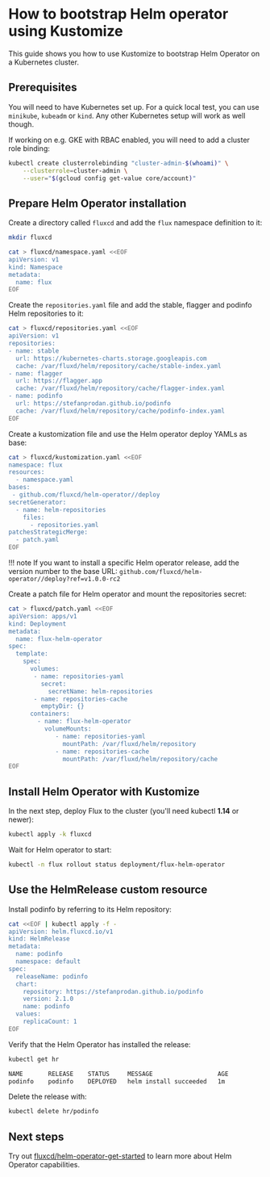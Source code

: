 # How to bootstrap Helm operator using Kustomize

This guide shows you how to use Kustomize to bootstrap Helm Operator on a Kubernetes cluster.

## Prerequisites

You will need to have Kubernetes set up. For a quick local test,
you can use `minikube`, `kubeadm` or `kind`. Any other Kubernetes setup
will work as well though.

If working on e.g. GKE with RBAC enabled, you will need to add a cluster role binding:

```sh
kubectl create clusterrolebinding "cluster-admin-$(whoami)" \
    --clusterrole=cluster-admin \
    --user="$(gcloud config get-value core/account)"
```

## Prepare Helm Operator installation 

Create a directory called `fluxcd` and add the `flux` namespace definition to it:

```sh
mkdir fluxcd

cat > fluxcd/namespace.yaml <<EOF
apiVersion: v1
kind: Namespace
metadata:
  name: flux
EOF
```

Create the `repositories.yaml` file and add the stable, flagger and podinfo Helm repositories to it:

```sh
cat > fluxcd/repositories.yaml <<EOF
apiVersion: v1
repositories:
- name: stable
  url: https://kubernetes-charts.storage.googleapis.com
  cache: /var/fluxd/helm/repository/cache/stable-index.yaml
- name: flagger
  url: https://flagger.app
  cache: /var/fluxd/helm/repository/cache/flagger-index.yaml
- name: podinfo
  url: https://stefanprodan.github.io/podinfo
  cache: /var/fluxd/helm/repository/cache/podinfo-index.yaml
EOF
```

Create a kustomization file and use the Helm operator deploy YAMLs as base:

```sh
cat > fluxcd/kustomization.yaml <<EOF
namespace: flux
resources:
  - namespace.yaml
bases:
 - github.com/fluxcd/helm-operator//deploy
secretGenerator:
  - name: helm-repositories
    files:
      - repositories.yaml
patchesStrategicMerge:
  - patch.yaml
EOF
```

!!! note
         If you want to install a specific Helm operator release,
         add the version number to the base URL:
         `github.com/fluxcd/helm-operator//deploy?ref=v1.0.0-rc2`


Create a patch file for Helm operator and mount the repositories secret:

```sh
cat > fluxcd/patch.yaml <<EOF
apiVersion: apps/v1
kind: Deployment
metadata:
  name: flux-helm-operator
spec:
  template:
    spec:
      volumes:
       - name: repositories-yaml
         secret:
           secretName: helm-repositories
       - name: repositories-cache
         emptyDir: {}
      containers:
        - name: flux-helm-operator
          volumeMounts:
             - name: repositories-yaml
               mountPath: /var/fluxd/helm/repository
             - name: repositories-cache
               mountPath: /var/fluxd/helm/repository/cache
EOF
```

## Install Helm Operator with Kustomize

In the next step, deploy Flux to the cluster (you'll need kubectl **1.14** or newer):

```sh
kubectl apply -k fluxcd
```

Wait for Helm operator to start:

```sh
kubectl -n flux rollout status deployment/flux-helm-operator
```

## Use the HelmRelease custom resource

Install podinfo by referring to its Helm repository:

```sh
cat <<EOF | kubectl apply -f -
apiVersion: helm.fluxcd.io/v1
kind: HelmRelease
metadata:
  name: podinfo
  namespace: default
spec:
  releaseName: podinfo
  chart:
    repository: https://stefanprodan.github.io/podinfo
    version: 2.1.0
    name: podinfo
  values:
    replicaCount: 1
EOF
```

Verify that the Helm Operator has installed the release:

```sh
kubectl get hr

NAME       RELEASE    STATUS     MESSAGE                  AGE
podinfo    podinfo    DEPLOYED   helm install succeeded   1m
```

Delete the release with:

```sh
kubectl delete hr/podinfo
```

## Next steps

Try out [fluxcd/helm-operator-get-started](https://github.com/fluxcd/helm-operator-get-started)
to learn more about Helm Operator capabilities.
